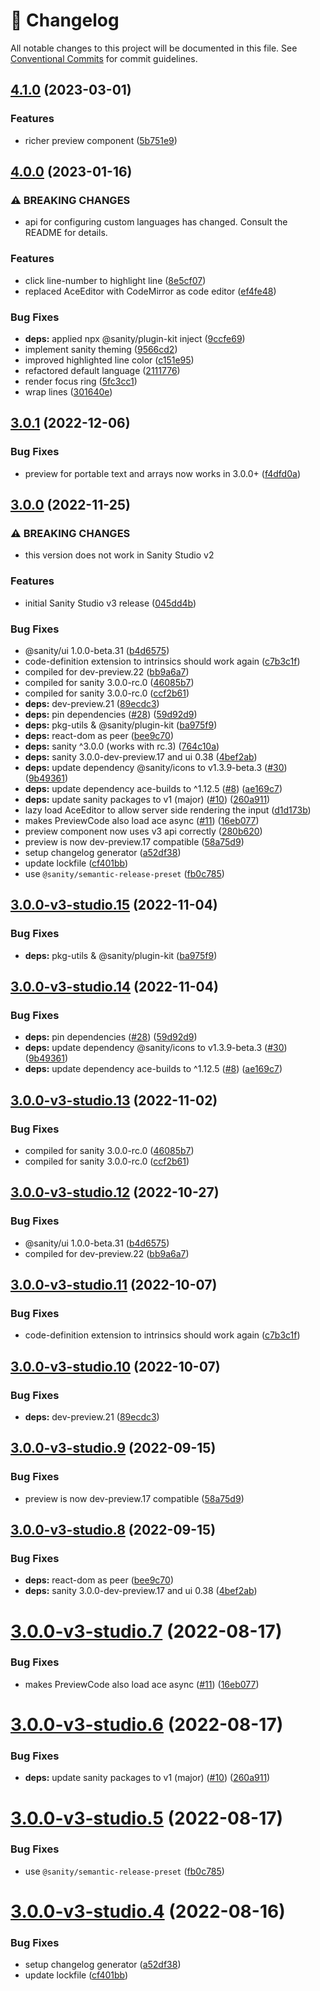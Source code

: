 <!-- markdownlint-disable --><!-- textlint-disable -->

# 📓 Changelog

All notable changes to this project will be documented in this file. See
[Conventional Commits](https://conventionalcommits.org) for commit guidelines.

## [4.1.0](https://github.com/sanity-io/code-input/compare/v4.0.0...v4.1.0) (2023-03-01)

### Features

- richer preview component ([5b751e9](https://github.com/sanity-io/code-input/commit/5b751e92c2079b2e69f8f9f639cdb7cd98cfa990))

## [4.0.0](https://github.com/sanity-io/code-input/compare/v3.0.1...v4.0.0) (2023-01-16)

### ⚠ BREAKING CHANGES

- api for configuring custom languages has changed. Consult the README for details.

### Features

- click line-number to highlight line ([8e5cf07](https://github.com/sanity-io/code-input/commit/8e5cf072bd70a8a6526daf55423ba040eef40d43))
- replaced AceEditor with CodeMirror as code editor ([ef4fe48](https://github.com/sanity-io/code-input/commit/ef4fe48ceab4f713873b3aeebe0b611b070ff79f))

### Bug Fixes

- **deps:** applied npx @sanity/plugin-kit inject ([9ccfe69](https://github.com/sanity-io/code-input/commit/9ccfe69ae11bc48b6fdf22d1d823a82ced561a32))
- implement sanity theming ([9566cd2](https://github.com/sanity-io/code-input/commit/9566cd2dc8d2adc5c312ee5dde0044001a401028))
- improved highlighted line color ([c151e95](https://github.com/sanity-io/code-input/commit/c151e9591ffb4abf3f7bb6bb72f558d9a951737c))
- refactored default language ([2111776](https://github.com/sanity-io/code-input/commit/2111776f91cda2a472b5d1bfaba36e2fa5f2a68e))
- render focus ring ([5fc3cc1](https://github.com/sanity-io/code-input/commit/5fc3cc14b91c524026e2ae551faa5bc735150a2c))
- wrap lines ([301640e](https://github.com/sanity-io/code-input/commit/301640e7a3614cc22dd34cdff71901521f7ea67a))

## [3.0.1](https://github.com/sanity-io/code-input/compare/v3.0.0...v3.0.1) (2022-12-06)

### Bug Fixes

- preview for portable text and arrays now works in 3.0.0+ ([f4dfd0a](https://github.com/sanity-io/code-input/commit/f4dfd0a0f34039f31c76dff750ae697eb918014f))

## [3.0.0](https://github.com/sanity-io/code-input/compare/v2.35.2...v3.0.0) (2022-11-25)

### ⚠ BREAKING CHANGES

- this version does not work in Sanity Studio v2

### Features

- initial Sanity Studio v3 release ([045dd4b](https://github.com/sanity-io/code-input/commit/045dd4bb51d7611c3eb1c72706539797c951ebfe))

### Bug Fixes

- @sanity/ui 1.0.0-beta.31 ([b4d6575](https://github.com/sanity-io/code-input/commit/b4d657556be578399375328080e1e21e641097cb))
- code-definition extension to intrinsics should work again ([c7b3c1f](https://github.com/sanity-io/code-input/commit/c7b3c1fe4c667302ec7aa7d34bc131d467156406))
- compiled for dev-preview.22 ([bb9a6a7](https://github.com/sanity-io/code-input/commit/bb9a6a774c310ff3f12e5df4db48a8522632912c))
- compiled for sanity 3.0.0-rc.0 ([46085b7](https://github.com/sanity-io/code-input/commit/46085b712754c418f599b837301b43b204e72f9c))
- compiled for sanity 3.0.0-rc.0 ([ccf2b61](https://github.com/sanity-io/code-input/commit/ccf2b619d2c08b21444de666ff2a3c5f67f9e476))
- **deps:** dev-preview.21 ([89ecdc3](https://github.com/sanity-io/code-input/commit/89ecdc316d652d6456ff677b338df1a6b35be92b))
- **deps:** pin dependencies ([#28](https://github.com/sanity-io/code-input/issues/28)) ([59d92d9](https://github.com/sanity-io/code-input/commit/59d92d9ce0a6ce0cd403c32dd9058e37e7ac87e4))
- **deps:** pkg-utils & @sanity/plugin-kit ([ba975f9](https://github.com/sanity-io/code-input/commit/ba975f9cfe1b1204757673b4fbdc0f1e824f07d7))
- **deps:** react-dom as peer ([bee9c70](https://github.com/sanity-io/code-input/commit/bee9c7042f9e62a48f22c9ad2d505e8fc3c70c12))
- **deps:** sanity ^3.0.0 (works with rc.3) ([764c10a](https://github.com/sanity-io/code-input/commit/764c10abef4ac376f7c1271a197cce1140cd7e32))
- **deps:** sanity 3.0.0-dev-preview.17 and ui 0.38 ([4bef2ab](https://github.com/sanity-io/code-input/commit/4bef2ab5505144da4a286c9481c12f85c61af11c))
- **deps:** update dependency @sanity/icons to v1.3.9-beta.3 ([#30](https://github.com/sanity-io/code-input/issues/30)) ([9b49361](https://github.com/sanity-io/code-input/commit/9b493612e388dfa71dfc6be0afb5b1d7306136e3))
- **deps:** update dependency ace-builds to ^1.12.5 ([#8](https://github.com/sanity-io/code-input/issues/8)) ([ae169c7](https://github.com/sanity-io/code-input/commit/ae169c75e162322d7396132448cde942511a79d7))
- **deps:** update sanity packages to v1 (major) ([#10](https://github.com/sanity-io/code-input/issues/10)) ([260a911](https://github.com/sanity-io/code-input/commit/260a911fdf3715d5d73554488595209b1aad9e65))
- lazy load AceEditor to allow server side rendering the input ([d1d173b](https://github.com/sanity-io/code-input/commit/d1d173b01d360af69d35a8f6d0708785df439639))
- makes PreviewCode also load ace async ([#11](https://github.com/sanity-io/code-input/issues/11)) ([16eb077](https://github.com/sanity-io/code-input/commit/16eb077901266b28038142408d2e74f2c20e5aec))
- preview component now uses v3 api correctly ([280b620](https://github.com/sanity-io/code-input/commit/280b6204ac7a7863d54618be8b220ae8c6b0e718))
- preview is now dev-preview.17 compatible ([58a75d9](https://github.com/sanity-io/code-input/commit/58a75d96cf8f2b51aabea6e3f573922ee5fb7827))
- setup changelog generator ([a52df38](https://github.com/sanity-io/code-input/commit/a52df3808aa8448b43b812f4b6ed3058b1f3f9bb))
- update lockfile ([cf401bb](https://github.com/sanity-io/code-input/commit/cf401bbc18b921d2e7d780448aadcc9fc48cbe2a))
- use `@sanity/semantic-release-preset` ([fb0c785](https://github.com/sanity-io/code-input/commit/fb0c785b3d8b8e38cba16157452ea517ac23e05f))

## [3.0.0-v3-studio.15](https://github.com/sanity-io/code-input/compare/v3.0.0-v3-studio.14...v3.0.0-v3-studio.15) (2022-11-04)

### Bug Fixes

- **deps:** pkg-utils & @sanity/plugin-kit ([ba975f9](https://github.com/sanity-io/code-input/commit/ba975f9cfe1b1204757673b4fbdc0f1e824f07d7))

## [3.0.0-v3-studio.14](https://github.com/sanity-io/code-input/compare/v3.0.0-v3-studio.13...v3.0.0-v3-studio.14) (2022-11-04)

### Bug Fixes

- **deps:** pin dependencies ([#28](https://github.com/sanity-io/code-input/issues/28)) ([59d92d9](https://github.com/sanity-io/code-input/commit/59d92d9ce0a6ce0cd403c32dd9058e37e7ac87e4))
- **deps:** update dependency @sanity/icons to v1.3.9-beta.3 ([#30](https://github.com/sanity-io/code-input/issues/30)) ([9b49361](https://github.com/sanity-io/code-input/commit/9b493612e388dfa71dfc6be0afb5b1d7306136e3))
- **deps:** update dependency ace-builds to ^1.12.5 ([#8](https://github.com/sanity-io/code-input/issues/8)) ([ae169c7](https://github.com/sanity-io/code-input/commit/ae169c75e162322d7396132448cde942511a79d7))

## [3.0.0-v3-studio.13](https://github.com/sanity-io/code-input/compare/v3.0.0-v3-studio.12...v3.0.0-v3-studio.13) (2022-11-02)

### Bug Fixes

- compiled for sanity 3.0.0-rc.0 ([46085b7](https://github.com/sanity-io/code-input/commit/46085b712754c418f599b837301b43b204e72f9c))
- compiled for sanity 3.0.0-rc.0 ([ccf2b61](https://github.com/sanity-io/code-input/commit/ccf2b619d2c08b21444de666ff2a3c5f67f9e476))

## [3.0.0-v3-studio.12](https://github.com/sanity-io/code-input/compare/v3.0.0-v3-studio.11...v3.0.0-v3-studio.12) (2022-10-27)

### Bug Fixes

- @sanity/ui 1.0.0-beta.31 ([b4d6575](https://github.com/sanity-io/code-input/commit/b4d657556be578399375328080e1e21e641097cb))
- compiled for dev-preview.22 ([bb9a6a7](https://github.com/sanity-io/code-input/commit/bb9a6a774c310ff3f12e5df4db48a8522632912c))

## [3.0.0-v3-studio.11](https://github.com/sanity-io/code-input/compare/v3.0.0-v3-studio.10...v3.0.0-v3-studio.11) (2022-10-07)

### Bug Fixes

- code-definition extension to intrinsics should work again ([c7b3c1f](https://github.com/sanity-io/code-input/commit/c7b3c1fe4c667302ec7aa7d34bc131d467156406))

## [3.0.0-v3-studio.10](https://github.com/sanity-io/code-input/compare/v3.0.0-v3-studio.9...v3.0.0-v3-studio.10) (2022-10-07)

### Bug Fixes

- **deps:** dev-preview.21 ([89ecdc3](https://github.com/sanity-io/code-input/commit/89ecdc316d652d6456ff677b338df1a6b35be92b))

## [3.0.0-v3-studio.9](https://github.com/sanity-io/code-input/compare/v3.0.0-v3-studio.8...v3.0.0-v3-studio.9) (2022-09-15)

### Bug Fixes

- preview is now dev-preview.17 compatible ([58a75d9](https://github.com/sanity-io/code-input/commit/58a75d96cf8f2b51aabea6e3f573922ee5fb7827))

## [3.0.0-v3-studio.8](https://github.com/sanity-io/code-input/compare/v3.0.0-v3-studio.7...v3.0.0-v3-studio.8) (2022-09-15)

### Bug Fixes

- **deps:** react-dom as peer ([bee9c70](https://github.com/sanity-io/code-input/commit/bee9c7042f9e62a48f22c9ad2d505e8fc3c70c12))
- **deps:** sanity 3.0.0-dev-preview.17 and ui 0.38 ([4bef2ab](https://github.com/sanity-io/code-input/commit/4bef2ab5505144da4a286c9481c12f85c61af11c))

# [3.0.0-v3-studio.7](https://github.com/sanity-io/code-input/compare/v3.0.0-v3-studio.6...v3.0.0-v3-studio.7) (2022-08-17)

### Bug Fixes

- makes PreviewCode also load ace async ([#11](https://github.com/sanity-io/code-input/issues/11)) ([16eb077](https://github.com/sanity-io/code-input/commit/16eb077901266b28038142408d2e74f2c20e5aec))

# [3.0.0-v3-studio.6](https://github.com/sanity-io/code-input/compare/v3.0.0-v3-studio.5...v3.0.0-v3-studio.6) (2022-08-17)

### Bug Fixes

- **deps:** update sanity packages to v1 (major) ([#10](https://github.com/sanity-io/code-input/issues/10)) ([260a911](https://github.com/sanity-io/code-input/commit/260a911fdf3715d5d73554488595209b1aad9e65))

# [3.0.0-v3-studio.5](https://github.com/sanity-io/code-input/compare/v3.0.0-v3-studio.4...v3.0.0-v3-studio.5) (2022-08-17)

### Bug Fixes

- use `@sanity/semantic-release-preset` ([fb0c785](https://github.com/sanity-io/code-input/commit/fb0c785b3d8b8e38cba16157452ea517ac23e05f))

# [3.0.0-v3-studio.4](https://github.com/sanity-io/code-input/compare/v3.0.0-v3-studio.3...v3.0.0-v3-studio.4) (2022-08-16)

### Bug Fixes

- setup changelog generator ([a52df38](https://github.com/sanity-io/code-input/commit/a52df3808aa8448b43b812f4b6ed3058b1f3f9bb))
- update lockfile ([cf401bb](https://github.com/sanity-io/code-input/commit/cf401bbc18b921d2e7d780448aadcc9fc48cbe2a))
